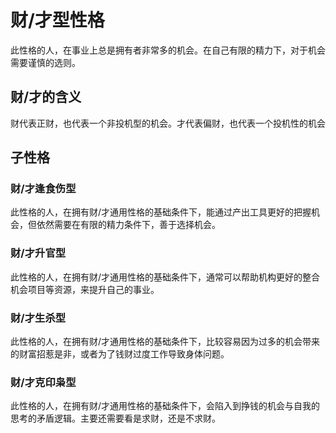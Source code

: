 # 财/才型性格

此性格的人，在事业上总是拥有者非常多的机会。在自己有限的精力下，对于机会需要谨慎的选则。

## 财/才的含义
财代表正财，也代表一个非投机型的机会。才代表偏财，也代表一个投机性的机会

## 子性格

### 财/才逢食伤型

此性格的人，在拥有财/才通用性格的基础条件下，能通过产出工具更好的把握机会，但依然需要在有限的精力条件下，善于选择机会。

### 财/才升官型

此性格的人，在拥有财/才通用性格的基础条件下，通常可以帮助机构更好的整合机会项目等资源，来提升自己的事业。

### 财/才生杀型

此性格的人，在拥有财/才通用性格的基础条件下，比较容易因为过多的机会带来的财富招惹是非，或者为了钱财过度工作导致身体问题。

### 财/才克印枭型

此性格的人，在拥有财/才通用性格的基础条件下，会陷入到挣钱的机会与自我的思考的矛盾逻辑。主要还需要看是求财，还是不求财。
